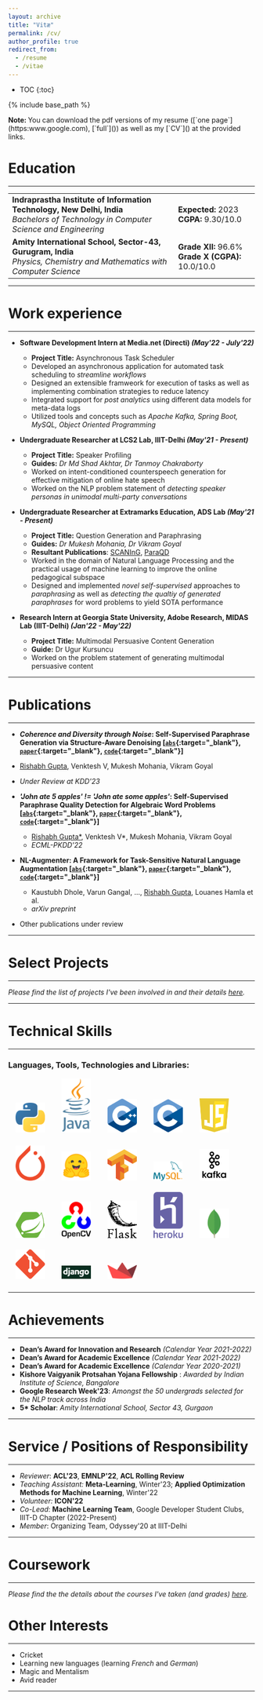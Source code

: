 ```yaml
---
layout: archive
title: "Vitæ"
permalink: /cv/
author_profile: true
redirect_from:
  - /resume
  - /vitae
---
```


- TOC
{:toc}

{% include base_path %}

<p class="panel-success" markdown="1"><i class="fas fa-cloud-download-alt"></i> <b>Note: </b>You can download the pdf versions of my resume ([`one page`](https:www.google.com), [`full`]()) as well as my [`CV`]() at the provided links.
</p>

Education
======
---

<style type="text/css">
.tg  {border-collapse:collapse;border-spacing:0;}
table, tr, td, th {
    border: none;
}
.tg-zv4m {font-size:medium;}
</style>
<table class="tg">
<tbody>
  <tr>
    <td class="tg-zv4m"><span style="font-weight:bold">Indraprastha Institute of Information Technology, New Delhi, India</span><br><span style="font-style:italic">Bachelors of Technology in Computer Science and Engineering</span><br></td>
    <td class="tg-zv4m"><b>Expected:</b> 2023<br><b>CGPA:</b> 9.30/10.0<br></td>
  </tr>
  <tr>
    <td class="tg-zv4m"><span style="font-weight:bold">Amity International School, Sector-43, Gurugram, India</span><br><span style="font-style:italic">Physics, Chemistry and Mathematics with Computer Science</span><br></td>
    <td class="tg-zv4m"><b>Grade XII:</b> 96.6%<br><b>Grade X (CGPA):</b> 10.0/10.0<br></td>
  </tr>
</tbody>
</table>

---

Work experience
======
---

* **Software Development Intern at Media.net (Directi) *(May'22 - July'22)***
  * **Project Title:** Asynchronous Task Scheduler
  * Developed an asynchronous application for automated task scheduling to *streamline workflows*
  * Designed an extensible framweork for execution of tasks as well as implementing combination strategies to reduce latency
  * Integrated support for *post analytics* using different data models for meta-data logs
  * Utilized tools and concepts such as *Apache Kafka, Spring Boot, MySQL, Object Oriented Programming*

* **Undergraduate Researcher at LCS2 Lab, IIIT-Delhi *(May'21 - Present)***
  * **Project Title:** Speaker Profiling
  * **Guides:** *Dr Md Shad Akhtar, Dr Tanmoy Chakraborty*
  * Worked on intent-conditioned counterspeech generation for effective mitigation of online hate speech
  * Worked on the NLP problem statement of *detecting speaker personas in unimodal multi-party conversations*

* **Undergraduate Researcher at Extramarks Education, ADS Lab *(May'21 - Present)***
  * **Project Title:** Question Generation and Paraphrasing
  * **Guides:** *Dr Mukesh Mohania, Dr Vikram Goyal*
  * **Resultant Publications**: [SCANInG](/publications/#spacing-self-supervised-paraphrasing-via-controlled-injection-of-grounded-noise), [ParaQD](/publications/#john-ate-5-apples--john-ate-some-apples-self-supervised-paraphrase-quality-detection-for-algebraic-word-problems-abs-paper-code)
  * Worked in the domain of Natural Language Processing and the practical usage of machine learning to improve the online pedagogical subspace
  * Designed and implemented *novel self-supervised* approaches to *paraphrasing* as well as *detecting the qualtiy of generated paraphrases* for word problems to yield SOTA performance 

* **Research Intern at Georgia State University, Adobe Research, MIDAS Lab (IIIT-Delhi) *(Jan'22 - May'22)***
  * **Project Title:** Multimodal Persuasive Content Generation
  * **Guide:** Dr Ugur Kursuncu
  * Worked on the problem statement of generating multimodal persuasive content
 
---

Publications
======
---

* ***Coherence and Diversity through Noise*: Self-Supervised Paraphrase Generation via Structure-Aware Denoising [[`abs`](https://arxiv.org/abs/2302.02780){:target="_blank"}, [`paper`](https://arxiv.org/pdf/2302.02780){:target="_blank"}, [`code`](https://anonymous.4open.science/r/SCANInG/){:target="_blank"}]**
* <ins>Rishabh Gupta</ins>, Venktesh V, Mukesh Mohania, Vikram Goyal  
* *Under Review at KDD'23*

* ***'John ate 5 apples' != 'John ate some apples'*: Self-Supervised Paraphrase Quality Detection for Algebraic Word Problems [[`abs`](https://arxiv.org/abs/2206.08263){:target="_blank"}, [`paper`](https://arxiv.org/pdf/2206.08263){:target="_blank"}, [`code`](https://github.com/ADS-AI/ParaQD){:target="_blank"}]**
  * <ins>Rishabh Gupta\*</ins>, Venktesh V\*, Mukesh Mohania, Vikram Goyal  
  * *ECML-PKDD'22*

<!-- * ***Speaker Profiling in Multi-Party Conversations***
  * Shivani Kumar, <ins>Rishabh Gupta</ins>, Md. Shad Akhtar, Tanmoy Chakraborty 
  * *Under Review*

* ***Question GenIES: Question Generation with Interpretable Explainable Solutions***
  * Tushar Mohan, Pritish Gulati, <ins>Rishabh Gupta</ins>, Mukesh Mohania, Vikram Goyal  
  * *Under Review* -->

* **NL-Augmenter: A Framework for Task-Sensitive Natural Language Augmentation [[`abs`](https://arxiv.org/abs/2112.02721){:target="_blank"}, [`paper`](https://arxiv.org/pdf/2112.02721){:target="_blank"}, [`code`](https://github.com/GEM-benchmark/NL-Augmenter){:target="_blank"}]**
  * Kaustubh Dhole, Varun Gangal, ..., <ins>Rishabh Gupta</ins>, Louanes Hamla et al.
  * *arXiv preprint*

* Other publications under review

---

Select Projects
=====
---

*Please find the list of projects I've been involved in and their details [here](/projects).*

---

Technical Skills
======
---

### Languages, Tools, Technologies and Libraries:
<img src="/images/python.png" alt="Python" title="Python" width="60" hspace="15"/> <img src="/images/java.png" alt="Java" title="Java" width="60" hspace="15"/> <img src="/images/cpp.png" alt="C++" title="C++" width="60" hspace="15"/> <img src="/images/c.png" alt="C" title="C" width="60" hspace="15"/> <img src="/images/js.svg" alt="JavaScript" title="JavaScript" width="60" hspace="15"/>
<!-- * **Tools, Technologies and Libraries**:   -->
<img src="/images/torch.png" alt="PyTorch" title="PyTorch" width="60" hspace="15" vspace="10"/> <img src="/images/hf.png" alt="Hugging Face" title="Hugging Face" width="60" hspace="15" vspace="10"/> <img src="/images/tf.png" alt="TensorFlow" title="TensorFlow" width="60" hspace="15" vspace="10"/> <img src="/images/mysql.svg" alt="MySQL" title="MySQL" width="60" hspace="15" vspace="10"/> <img src="/images/kafka.png" alt="Apache Kafka" title="Apache Kafka" width="60" hspace="15" vspace="10"/> <img src="/images/spring.png" alt="Spring Boot" title="Spring Boot" width="60" hspace="15" vspace="10"/> <img src="/images/opencv.png" alt="OpenCV" title="OpenCV" width="60" hspace="15" vspace="10"/>  <img src="/images/flask.png" alt="Flask" title="Flask" width="60" hspace="15" vspace="10"/> <img src="/images/heroku.png" alt="Heroku" title="Heroku" width="60" hspace="15" vspace="10"/>  <img src="/images/mongo.webp" alt="MongoDB" title="MongoDB" width="60" hspace="15" vspace="10"/>   <img src="/images/git.png" alt="Git" title="Git" width="60" hspace="15" vspace="10"/>   <img src="/images/django.png" alt="Django" title="Django" width="60" hspace="15" vspace="10"/>   <img src="/images/streamlit.svg" alt="Streamlit" title="Streamlit" width="60" hspace="15" vspace="10"/>

---

Achievements
=====
---

* **Dean’s Award for Innovation and Research** *(Calendar Year 2021-2022)*
* **Dean’s Award for Academic Excellence** *(Calendar Year 2021-2022)*
* **Dean’s Award for Academic Excellence** *(Calendar Year 2020-2021)*
* **Kishore Vaigyanik Protsahan Yojana Fellowship** : *Awarded by Indian Institute of Science, Bangalore*
* **Google Research Week'23**: *Amongst the 50 undergrads selected for the NLP track across India*
* **5\* Scholar**: *Amity International School, Sector 43, Gurgaon*

---

Service / Positions of Responsibility
======
---

* *Reviewer*: **ACL'23**, **EMNLP'22**, **ACL Rolling Review**
* *Teaching Assistant:* **Meta-Learning**, Winter'23; **Applied Optimization Methods for Machine Learning**, Winter'22
* *Volunteer:* **ICON'22**
* *Co-Lead*: **Machine Learning Team**, Google Developer Student Clubs, IIIT-D Chapter (2022-Present)
* *Member*: Organizing Team, Odyssey'20 at IIIT-Delhi

---

Coursework
=====
---

*Please find the the details about the courses I've taken (and grades) [here](/courses).*


Other Interests
=====
---

* Cricket
* Learning new languages (learning *French* and *German*)
* Magic and Mentalism
* Avid reader

---